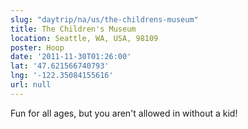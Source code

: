 ```yaml
---
slug: "daytrip/na/us/the-childrens-museum"
title: The Children's Museum
location: Seattle, WA, USA, 98109
poster: Hoop
date: '2011-11-30T01:26:00'
lat: '47.621566740793'
lng: '-122.35084155616'
url: null
---
```


Fun for all ages, but you aren't allowed in without a kid!
